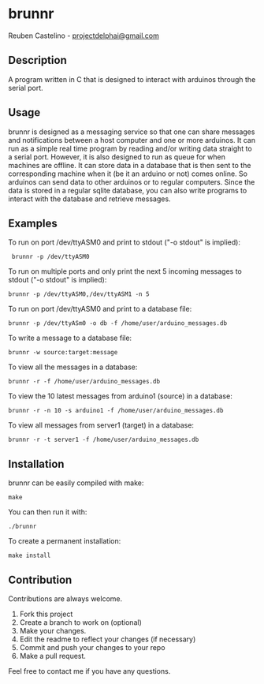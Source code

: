brunnr
===============
Reuben Castelino - projectdelphai@gmail.com

Description
-------------
A program written in C that is designed to interact with arduinos through the serial port.

Usage
-------------
brunnr is designed as a messaging service so that one can share messages and notifications between a host computer and one or more arduinos. It can run as a simple real time program by reading and/or writing data straight to a serial port. However, it is also designed to run as queue for when machines are offline. It can store data in a database that is then sent to the corresponding machine when it (be it an arduino or not) comes online. So arduinos can send data to other arduinos or to regular computers. Since the data is stored in a regular sqlite database, you can also write programs to interact with the database and retrieve messages.

Examples
-------------
To run on port /dev/ttyASM0 and print to stdout ("-o stdout" is implied):

     brunnr -p /dev/ttyASM0

To run on multiple ports and only print the next 5 incoming messages to stdout ("-o stdout" is implied):

    brunnr -p /dev/ttyASM0,/dev/ttyASM1 -n 5

To run on port /dev/ttyASM0 and print to a database file:

    brunnr -p /dev/ttyASm0 -o db -f /home/user/arduino_messages.db

To write a message to a database file:

    brunnr -w source:target:message

To view all the messages in a database:

    brunnr -r -f /home/user/arduino_messages.db

To view the 10 latest messages from arduino1 (source) in a database:

    brunnr -r -n 10 -s arduino1 -f /home/user/arduino_messages.db

To view all messages from server1 (target) in a database:

    brunnr -r -t server1 -f /home/user/arduino_messages.db

Installation
-------------
brunnr can be easily compiled with make:

    make

You can then run it with:

    ./brunnr

To create a permanent installation:

    make install

Contribution
------------
Contributions are always welcome. 

 1. Fork this project
 1. Create a branch to work on (optional)
 1. Make your changes.
 1. Edit the readme to reflect your changes (if necessary)
 1. Commit and push your changes to your repo
 1. Make a pull request.

Feel free to contact me if you have any questions.
